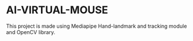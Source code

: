 # AI-VIRTUAL-MOUSE
This project is made using Mediapipe Hand-landmark and tracking module and OpenCV library.

